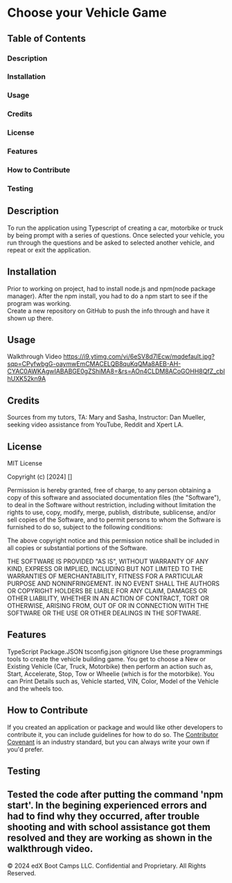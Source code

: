 # Choose your Vehicle Game

## Table of Contents
### Description
### Installation
### Usage
### Credits
### License
### Features
### How to Contribute
### Testing


## Description
To run the application using Typescript of creating a car, motorbike or truck by being prompt with a series of questions. Once selected your vehicle, you run through the questions and be asked to selected another vehicle, and repeat or exit the application. 


## Installation

Prior to working on project, had to install node.js and npm(node package manager).  After the npm install, you had to do a npm start to see if the program was working.  
Create a new repository on GitHub to push the info through and have it shown up there.

## Usage
Walkthrough Video
https://i9.ytimg.com/vi/6eSV8d7lEcw/mqdefault.jpg?sqp=CPyfwbgG-oaymwEmCMACELQB8quKqQMa8AEB-AH-CYAC0AWKAgwIABABGE0gZShiMA8=&rs=AOn4CLDM8ACoGOHH8QfZ_cbIhUXK52kn9A


## Credits

Sources from my tutors, TA: Mary and Sasha, Instructor: Dan Mueller, seeking video assistance from YouTube, Reddit and Xpert LA.

## License

MIT License

Copyright (c) [2024] []

Permission is hereby granted, free of charge, to any person obtaining a copy
of this software and associated documentation files (the "Software"), to deal
in the Software without restriction, including without limitation the rights
to use, copy, modify, merge, publish, distribute, sublicense, and/or sell
copies of the Software, and to permit persons to whom the Software is
furnished to do so, subject to the following conditions:

The above copyright notice and this permission notice shall be included in all
copies or substantial portions of the Software.

THE SOFTWARE IS PROVIDED "AS IS", WITHOUT WARRANTY OF ANY KIND, EXPRESS OR
IMPLIED, INCLUDING BUT NOT LIMITED TO THE WARRANTIES OF MERCHANTABILITY,
FITNESS FOR A PARTICULAR PURPOSE AND NONINFRINGEMENT. IN NO EVENT SHALL THE
AUTHORS OR COPYRIGHT HOLDERS BE LIABLE FOR ANY CLAIM, DAMAGES OR OTHER
LIABILITY, WHETHER IN AN ACTION OF CONTRACT, TORT OR OTHERWISE, ARISING FROM,
OUT OF OR IN CONNECTION WITH THE SOFTWARE OR THE USE OR OTHER DEALINGS IN THE
SOFTWARE.


## Features

TypeScript
Package.JSON
tsconfig.json
gitignore
Use these programmings tools to create the vehicle building game.  You get to choose a New or Existing Vehicle (Car, Truck, Motorbike) then perform an action such as, Start, Accelerate, Stop, Tow or Wheelie (which is for the motorbike). You can Print Details such as, Vehicle started, VIN, Color, Model of the Vehicle and the wheels too.


## How to Contribute

If you created an application or package and would like other developers to contribute it, you can include guidelines for how to do so. The [Contributor Covenant](https://www.contributor-covenant.org/) is an industry standard, but you can always write your own if you'd prefer.

## Testing
Tested the code after putting the command 'npm start'.  In the begining experienced errors and had to find why they occurred, after trouble shooting and with school assistance got them resolved and they are working as shown in the walkthrough video.
---
&copy; 2024 edX Boot Camps LLC. Confidential and Proprietary. All Rights Reserved.
